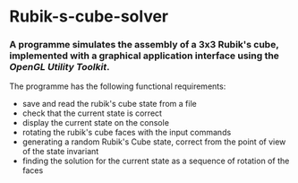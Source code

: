 # Rubik-s-cube-solver

### A programme simulates the assembly of a 3x3 Rubik's cube, implemented with a graphical application interface using the *OpenGL Utility Toolkit*.

The programme has the following functional requirements:
* save and read the rubik's cube state from a file
* check that the current state is correct
* display the current state on the console
* rotating the rubik's cube faces with the input commands
* generating a random Rubik's Cube state, correct from the point of view of the state invariant
* finding the solution for the current state as a sequence of rotation of the faces
